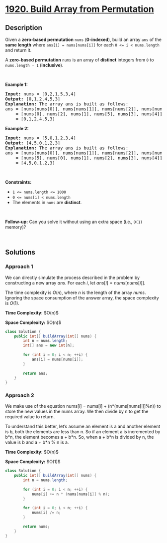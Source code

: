 # [1920. Build Array from Permutation](https://leetcode.com/problems/build-array-from-permutation)

## Description

<p>Given a <strong>zero-based permutation</strong> <code>nums</code> (<strong>0-indexed</strong>), build an array <code>ans</code> of the <strong>same length</strong> where <code>ans[i] = nums[nums[i]]</code> for each <code>0 &lt;= i &lt; nums.length</code> and return it.</p>

<p>A <strong>zero-based permutation</strong> <code>nums</code> is an array of <strong>distinct</strong> integers from <code>0</code> to <code>nums.length - 1</code> (<strong>inclusive</strong>).</p>
<p>&nbsp;</p>

<p><strong class="example">Example 1:</strong></p>
<pre>
<strong>Input:</strong> nums = [0,2,1,5,3,4]
<strong>Output:</strong> [0,1,2,4,5,3]<strong>
Explanation:</strong> The array ans is built as follows: 
ans = [nums[nums[0]], nums[nums[1]], nums[nums[2]], nums[nums[3]], nums[nums[4]], nums[nums[5]]]
    = [nums[0], nums[2], nums[1], nums[5], nums[3], nums[4]]
    = [0,1,2,4,5,3]</pre>

<p><strong class="example">Example 2:</strong></p>
<pre>
<strong>Input:</strong> nums = [5,0,1,2,3,4]
<strong>Output:</strong> [4,5,0,1,2,3]
<strong>Explanation:</strong> The array ans is built as follows:
ans = [nums[nums[0]], nums[nums[1]], nums[nums[2]], nums[nums[3]], nums[nums[4]], nums[nums[5]]]
    = [nums[5], nums[0], nums[1], nums[2], nums[3], nums[4]]
    = [4,5,0,1,2,3]</pre>
<p>&nbsp;</p>

<p><strong>Constraints:</strong></p>
<ul>
    <li><code>1 &lt;= nums.length &lt;= 1000</code></li>
    <li><code>0 &lt;= nums[i] &lt; nums.length</code></li>
    <li>The elements in <code>nums</code> are <strong>distinct</strong>.</li>
</ul>
<p>&nbsp;</p>

<p><strong>Follow-up:</strong> Can you solve it without using an extra space (i.e., <code>O(1)</code> memory)?</p>
<p>&nbsp;</p>

## Solutions

### **Approach 1**

We can directly simulate the process described in the problem by constructing a new array $\textit{ans}$. For each $i$, let $\textit{ans}[i] = \textit{nums}[\textit{nums}[i]]$.

The time complexity is $O(n)$, where $n$ is the length of the array $\textit{nums}$. Ignoring the space consumption of the answer array, the space complexity is $O(1)$.

<p><strong>Time Complexity:</strong> $O(n)$</p>
<p><strong>Space Complexity:</strong> $O(n)$</p>

```java
class Solution {
    public int[] buildArray(int[] nums) {
        int n = nums.length;
        int[] ans = new int[n];
        
        for (int i = 0; i < n; ++i) {
            ans[i] = nums[nums[i]];
        }
        
        return ans;
    }
}
```

### **Approach 2**

We make use of the equation nums[i] = nums[i] + (n*(nums[nums[i]]%n)) to store the new values in the nums array. We then divide by n to get the required value to return.

To understand this better, let’s assume an element is a and another element is b, both the elements are less than n. So if an element a is incremented by b\*n, the element becomes a + b\*n. So, when a + b\*n is divided by n, the value is b and a + b\*n % n is a.

<p><strong>Time Complexity:</strong> $O(n)$</p>
<p><strong>Space Complexity:</strong> $O(1)$</p>

```java
class Solution {
    public int[] buildArray(int[] nums) {
        int n = nums.length;
        
        for (int i = 0; i < n; ++i) {
            nums[i] += n * (nums[nums[i]] % n);
        }
        
        for (int i = 0; i < n; ++i) {
            nums[i] /= n;
        }
        
        return nums;
    }
}
```